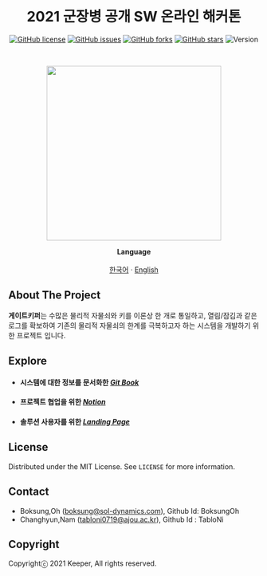 <!-- PROJECT LOGO -->
<p align="center">
   <br />
   <h1 align="center">2021 군장병 공개 SW 온라인 해커톤</h1><p align = "center">
<a href="https://github.com/osamhack2021/IoT_GateKeyPer_Keeper/blob/master/LICENSE.txt"><img alt="GitHub license" src="https://img.shields.io/github/license/osamhack2021/IoT_GateKeyPer_Keeper?style=for-the-badge"></a><a>    </a><a href="https://github.com/osamhack2021/IoT_GateKeyPer_Keeper/issues"><img alt="GitHub issues" src="https://img.shields.io/github/issues/osamhack2021/IoT_GateKeyPer_Keeper?style=for-the-badge"></a><a>    </a><a href="https://github.com/osamhack2021/IoT_GateKeyPer_Keeper/network"><img alt="GitHub forks" src="https://img.shields.io/github/forks/osamhack2021/IoT_GateKeyPer_Keeper?style=for-the-badge"></a><a>    </a><a href="https://github.com/osamhack2021/IoT_GateKeyPer_Keeper/stargazers"><img alt="GitHub stars" src="https://img.shields.io/github/stars/osamhack2021/IoT_GateKeyPer_Keeper?style=for-the-badge"></a><a>    </a><a><img alt="Version" src="https://img.shields.io/badge/ver-v1.0.0-orange?style=for-the-badge"></a></p>
    <br /><p align="center">
 <img  src="https://user-images.githubusercontent.com/89676600/134014996-9765eac4-832e-4bcf-9888-df70b026a703.jpg"  width="350"  height="350"/>
  </p>
  <p align="center">
 <strong>Language</strong>
    <br />
    <br />
    <a href="https://example.com/">한국어</a>
     ·
<a href="https://example.com/">English</a>
  </p>
</p>

<!-- ABOUT THE PROJECT -->

## About The Project

**게이트키퍼**는 수많은 물리적 자물쇠와 키를 이론상 한 개로 통일하고, 열림/잠김과 같은 로그를 확보하여 기존의 물리적 자물쇠의 한계를 극복하고자 하는 시스템을 개발하기 위한 프로젝트 입니다.

<!-- Explore -->

## Explore

- #### 시스템에 대한 정보를 문서화한 [**_Git Book_**](https://bit.ly/gatekeyper_gitbook)

- #### 프로젝트 협업을 위한 [**_Notion_**](https://bit.ly/gatekeyper_notion)

- #### 솔루션 사용자를 위한 [**_Landing Page_**](https://example.com)

<!-- LICENSE -->

## License

Distributed under the MIT License. See `LICENSE` for more information.

<!-- CONTACT -->

## Contact

- Boksung,Oh (boksung@sol-dynamics.com), Github Id: BoksungOh
- Changhyun,Nam (tabloni0719@ajou.ac.kr), Github Id : TabloNi
<!-- Copyright -->

## Copyright

Copyrightⓒ 2021 Keeper, All rights reserved.

<!-- MARKDOWN LINKS & IMAGES -->
<!-- https://www.markdownguide.org/basic-syntax/#reference-style-links -->

[license-shield]: https://img.shields.io/github/license/othneildrew/Best-README-Template.svg?style=for-the-badge
[license-url]: https://github.com/osamhack2021/IoT_GateKeyPer_Keeper/blob/master/LICENSE.txt
[linkedin-shield]: https://img.shields.io/badge/-LinkedIn-black.svg?style=for-the-badge&logo=linkedin&colorB=555
[linkedin-url]: https://linkedin.com/in/othneildrew
